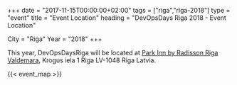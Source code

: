 +++
date = "2017-11-15T00:00:00+02:00"
tags = ["riga","riga-2018"]
type = "event"
title = "Event Location"
heading = "DevOpsDays Riga 2018 - Event Location"

City = "Riga"
Year = "2018"
+++

This year, DevOpsDaysRiga will be located at [Park Inn by Radisson Riga Valdemara](https://www.parkinn.com/hotel-valdemara-riga "Park Inn by Radisson Riga Valdemara"), Krogus iela 1 Riga LV-1048 Riga Latvia.

{{< event_map >}}
